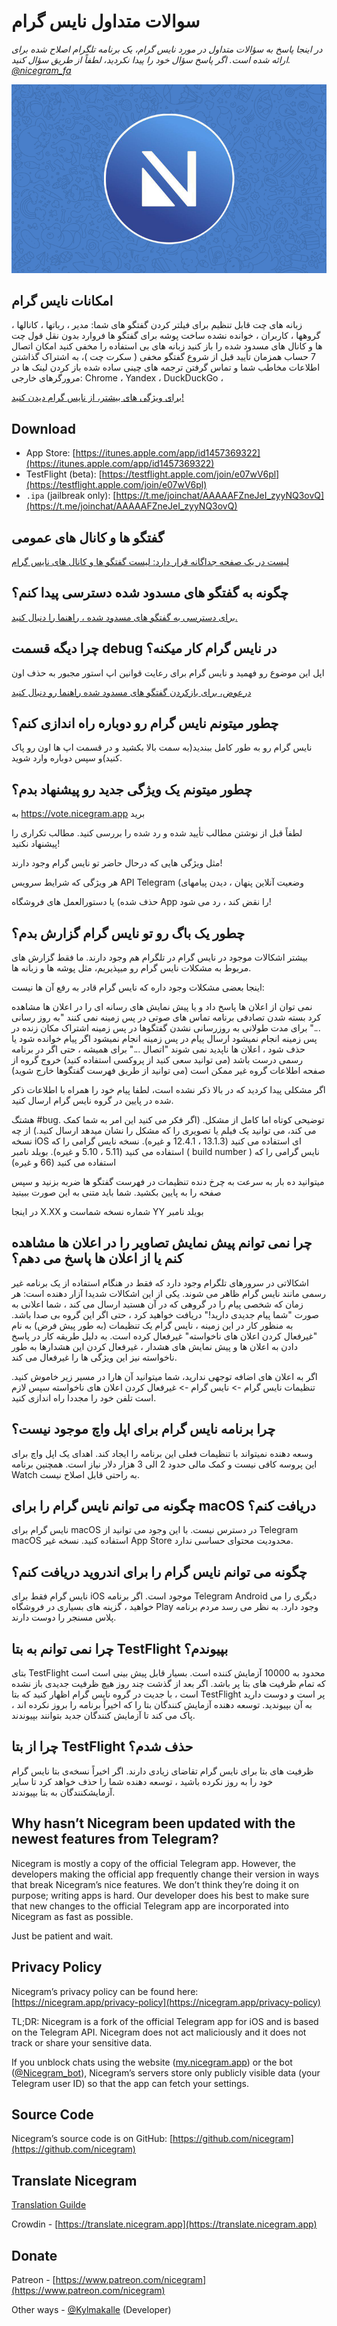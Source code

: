 # سوالات متداول نایس گرام
_در اینجا پاسخ به سؤالات متداول در مورد نایس گرام، یک برنامه تلگرام اصلاح شده برای ارائه شده است. اگر پاسخ سؤال خود را پیدا نکردید، لطفاً از طریق سؤال کنید._ [_@nicegram_fa_](https://t.me/nicegram_fa)

![image](../../faq/images/banner.png)


<!-- ## فهرست محتوا

*   [Функции Nicegram](#какие-функции-имеет-nicegram-по-сравнению-с-telegram)
*   [Скачать](#скачать)
*   [Сообщество (чаты & каналы)](#чаты-и-каналы-сообщества)
*   [Разблокировка чатов](#как-разблокировать-чаты)
*   [Nicegram Дебаг не работает](#почему-nicegram-дебаг-больше-не-работает)
*   [Как перезапустить Nicegram?](#как-перезапустить-nicegram)
*   [Предложить функцию для Nicegram](#как-предложить-функцию)
*   [Баги](#как-сообщить-о-баге-в-nicegram)
*   [Превью/Ответ через уведомление не работает](#почему-превьюответ-через-уведомление-не-работает)
*   [Нет приложения для Apple Watch](#почему-нет-приложения-apple-watch-для-nicegram)
*   [Nicegram для MacOS](#как-установить-nicegram-на-macos)
*   [Nicegram для Android](#как-установить-nicegram-для-android)
*   [Nicegram БЕТА](#почему-я-не-могу-попасть-в-testflight-бету)
*   [Когда обновление Nicegram?](#когда-обновление-nicegram)
*   [Политика конфиденциальности](#политика-конфиденциальности)
*   [Исходный код](#исходный-код)
*   [Перевести Nicegram](#перевести-nicegram)
*   [Пожертвования](#пожертвования)
*   [Ссылки](#ссылки) -->

## امکانات نایس گرام

زبانه های چت قابل تنظیم برای فیلتر کردن گفتگو های شما: مدیر ، رباتها ، کانالها ، گروهها ، کاربران ، خوانده نشده
ساخت پوشه برای گفتگو ها 
فروارد بدون نقل قول
چت ها و کانال های مسدود شده را باز کنید
زبانه های بی استفاده را مخفی کنید
امکان اتصال 7 حساب همزمان
تأیید قبل از شروع گفتگو مخفی ( سکرت چت )، به اشتراک گذاشتن اطلاعات مخاطب  شما و تماس گرفتن
ترجمه های چینی ساده شده 
باز کردن لینک ها  در مرورگرهای خارجی: Chrome ، Yandex ، DuckDuckGo ، 

[برای ویژگی های بیشتر، از نایس گرام دیدن کنید!](/features)

<!-- > [_Наверх_](#содержание) -->

## Download

*   App Store: [https://itunes.apple.com/app/id1457369322](https://itunes.apple.com/app/id1457369322)
*   TestFlight (beta): [https://testflight.apple.com/join/e07wV6pl](https://testflight.apple.com/join/e07wV6pl)
*  `.ipa` (jailbreak only): [https://t.me/joinchat/AAAAAFZneJeI_zyyNQ3ovQ](https://t.me/joinchat/AAAAAFZneJeI_zyyNQ3ovQ)

<!-- > [_Back to top_](#table-of-contents) -->


## گفتگو ها و کانال های عمومی

[لیست در یک صفحه جداگانه قرار دارد: لیست گفتگو ها و کانال های نایس گرام](/chats)

<!-- > [_Back to top_](#table-of-contents) -->

## چگونه به گفتگو های مسدود شده دسترسی پیدا کنم؟

[برای دسترسی به گفتگو های مسدود شده ، راهنما را دنبال کنید.](/unblock)

<!-- > [_Back to top_](#table-of-contents) -->

## چرا دیگه قسمت debug در نایس گرام کار میکنه؟

اپل این موضوع رو فهمید و نایس گرام برای رعایت قوانین اپ استور مجبور به حذف اون 

[درعوض، برای بازکردن گفتگو های مسدود شده راهنما رو دنبال کنید](/unblock)

<!-- > [_Back to top_](#table-of-contents) -->

## چطور میتونم نایس گرام رو دوباره راه اندازی کنم؟

نایس گرام رو به طور کامل ببندید(به سمت بالا بکشید و در قسمت اپ ها اون رو پاک کنید)و سپس دوباره وارد شوید.

<!-- > [_Back to top_](#table-of-contents) -->

## چطور میتونم یک ویژگی جدید رو پیشنهاد بدم؟

به https://vote.nicegram.app برید

لطفاً قبل از نوشتن مطالب تأیید شده و رد شده  را بررسی کنید. مطالب  تکراری را پیشنهاد نکنید!

مثل ویژگی هایی که درحال حاضر تو نایس گرام وجود دارند!

هر ویژگی که شرایط سرویس API Telegram (وضعیت آنلاین پنهان ، دیدن پیامهای 

حذف شده) یا دستورالعمل های فروشگاه App را نقض کند ، رد می شود!

<!-- > [_Back to top_](#table-of-contents) -->

## چطور یک باگ رو تو نایس گرام گزارش بدم؟

بیشتر اشکالات موجود در نایس گرام در تلگرام هم وجود دارند. ما فقط گزارش های مربوط به مشکلات نایس گرام رو میپذیریم، مثل پوشه ها و زبانه ها.

اینجا بعضی مشکلات وجود داره که نایس گرام قادر به رفع آن ها نیست:

نمی توان از اعلان ها پاسخ داد و یا پیش نمایش های رسانه ای را در اعلان ها مشاهده کرد 
بسته شدن تصادفی برنامه
تماس های صوتی در پس زمینه نمی کنند 
"به روز رسانی ..." برای مدت طولانی
به روزرسانی نشدن گفتگوها در پس زمینه
اشتراک مکان زنده در پس زمینه انجام نمیشود 
ارسال پیام در پس زمینه انجام نمیشود
اگر پیام خوانده شود یا حذف شود ، اعلان ها ناپدید نمی شوند
"اتصال ..." برای همیشه ، حتی اگر در برنامه رسمی درست باشد (می توانید سعی کنید از پروکسی استفاده کنید)
خروج گروه از صفحه اطلاعات گروه غیر ممکن است (می توانید از طریق فهرست گفتگوها خارج شوید)

اگر مشکلی پیدا کردید که در بالا ذکر نشده است، لطفا پیام خود را همراه با اطلاعات ذکر شده در پایین در گروه نایس گرام ارسال کنید.

هشتگ #bug.
توضیحی کوتاه اما کامل از مشکل. (اگر فکر می کنید این امر به شما کمک می کند، می توانید یک فیلم یا تصویری را که مشکل را نشان میدهد ارسال کنید.)
از چه نسخه iOS  ای استفاده می کنید (13.1.3 ، 12.4.1 و غیره).
نسخه نایس گرامی را که استفاده می کنید (5.11 ، 5.10 و غیره).
بویلد نامبر ( build number ) نایس گرامی را که استفاده می کنید (66 و غیره) 

میتوانید ده بار به سرعت به چرخ دنده تنظیمات در فهرست گفتگو ها ضربه بزنید و سپس صفحه را به پایین بکشید. شما باید متنی به این صورت ببینید 

در اینجا X.XX شماره نسخه شماست و YY بویلد نامبر

<!-- > [_Back to top_](#table-of-contents) -->

## چرا نمی توانم پیش نمایش تصاویر را در اعلان ها مشاهده کنم یا از اعلان ها پاسخ می دهم؟

اشکالاتی در سرورهای تلگرام وجود دارد که فقط در هنگام استفاده از یک برنامه غیر رسمی مانند نایس گرام ظاهر می شوند. یکی از این اشکالات شدیدا آزار دهنده است: هر زمان که شخصی پیام را در گروهی که در آن هستید ارسال می کند ، شما  اعلانی به صورت "شما پیام جدیدی دارید!" دریافت خواهید کرد ، حتی اگر این گروه بی صدا باشد. به منظور کار در این زمینه ، نایس گرام یک تنظیمات (به طور پیش فرض) به نام "غیرفعال کردن اعلان های ناخواسته" غیرفعال کرده است. به دلیل طریقه کار در پاسخ دادن به اعلان ها و پیش نمایش های هشدار ، غیرفعال کردن این هشدارها به طور ناخواسته نیز این ویژگی ها را غیرفعال می کند.

اگر به اعلان های اضافه توجهی ندارید، شما میتوانید آن هارا در مسیر زیر خاموش کنید.
تنظیمات نایس گرام -> نایس گرام -> غیرفعال کردن اعلان های ناخواسته
سپس لازم است  تلفن خود را مجددا راه اندازی کنید.

<!-- > [_Back to top_](#table-of-contents) -->

## چرا برنامه نایس گرام برای اپل واچ موجود نیست؟

وسعه دهنده نمیتواند با تنظیمات فعلی این برنامه را ایجاد کند. اهدای یک اپل واچ برای این پروسه کافی نیست و کمک مالی حدود 2 الی 3 هزار دلار نیاز است. همچنین برنامه Watch به راحتی قابل اصلاح نیست.

<!-- > [_Back to top_](#table-of-contents) -->

## چگونه می توانم نایس گرام را برای macOS دریافت کنم؟

نایس گرام برای macOS در دسترس نیست. با این وجود می توانید از Telegram macOS استفاده کنید. نسخه غیر App Store محدودیت محتوای حساسی ندارد.

<!-- > [_Back to top_](#table-of-contents) -->

## چگونه می توانم نایس گرام را برای اندروید دریافت کنم؟

نایس گرام فقط برای iOS موجود است. اگر برنامه Telegram Android دیگری را می خواهید ، گزینه های بسیاری در فروشگاه Play وجود دارد. به نظر می رسد مردم برنامه پلاس مسنجر را دوست دارند.

<!-- > [_Back to top_](#table-of-contents) -->

## چرا نمی توانم به بتا TestFlight بپیوندم؟

بتای TestFlight محدود به 10000 آزمایش کننده است. بسیار قابل پیش بینی است است که تمام ظرفیت های بتا پر باشد. اگر بعد از گذشت چند روز هیچ ظرفیت جدیدی باز نشده است ، با جدیت در گروه نایس گرام اظهار کنید که بتا TestFlight پر است و دوست دارید به آن بپیوندید. توسعه دهنده آزمایش کنندگان بتا را که اخیراً برنامه را بروز نکرده اند ، پاک می کند تا آزمایش کنندگان جدید بتوانند بپیوندند.

<!-- > [_Back to top_](#table-of-contents) -->

## چرا از بتا TestFlight حذف شدم؟

ظرفیت های بتا برای نایس گرام تقاضای زیادی دارند. اگر اخیراً نسخه‌ی بتا نایس گرام خود را به روز نکرده باشید ، توسعه دهنده شما را حذف خواهد کرد تا سایر آزمایشکنندگان به بتا بپیوندند.

<!-- > [_Back to top_](#table-of-contents) -->

## Why hasn’t Nicegram been updated with the newest features from Telegram?

Nicegram is mostly a copy of the official Telegram app. However, the developers making the official app frequently change their version in ways that break Nicegram’s nice features. We don’t think they’re doing it on purpose; writing apps is hard. Our developer does his best to make sure that new changes to the official Telegram app are incorporated into Nicegram as fast as possible.

Just be patient and wait.

<!-- > [_Back to top_](#table-of-contents) -->

## Privacy Policy

Nicegram’s privacy policy can be found here: [https://nicegram.app/privacy-policy](https://nicegram.app/privacy-policy)

TL;DR: Nicegram is a fork of the official Telegram app for iOS and is based on the Telegram API. Nicegram does not act maliciously and it does not track or share your sensitive data.

If you unblock chats using the website ([my.nicegram.app](https://my.nicegram.app/)) or the bot ([@Nicegram_bot](http://t.me/Nicegram_bot)), Nicegram’s servers store only publicly visible data (your Telegram user ID) so that the app can fetch your settings.

<!-- > [_Back to top_](#table-of-contents) -->

## Source Code

Nicegram’s source code is on GitHub: [https://github.com/nicegram](https://github.com/nicegram)

<!-- > [_Back to top_](#table-of-contents) -->

## Translate Nicegram

[Translation Guilde](/translate)

Crowdin - [https://translate.nicegram.app](https://translate.nicegram.app)

<!-- > [_Back to top_](#table-of-contents) -->

## Donate

Patreon - [https://www.patreon.com/nicegram](https://www.patreon.com/nicegram)

Other ways - [@Kylmakalle](https://t.me/Kylmakalle) (Developer)

<!-- > [_Back to top_](#table-of-contents) -->
